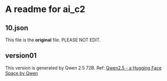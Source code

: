 # A readme for ai_c2

## 10.json

This file is the **original** file. PLEASE NOT EDIT.

## version01

This version is generated by Qwen 2.5 72B. Ref: [Qwen2.5 - a Hugging Face Space by Qwen](https://huggingface.co/spaces/Qwen/Qwen2.5)
